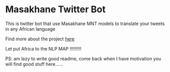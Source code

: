 # Masakhane Twitter Bot


This is twitter bot that use Masakhane MNT models to translate your tweets in any African language


Find more about the project [here](https://github.com/masakhane-io/masakhane)

Let put Africa to the NLP MAP !!!!!!!!!


PS: am lazy to write good readme, come back when I have motivation you will find good stuff here......
